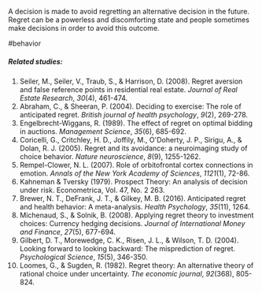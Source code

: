 A decision is made to avoid regretting an alternative decision in the future. Regret can be a powerless and discomforting state and people sometimes make decisions in order to avoid this outcome.

#behavior 

##### Related studies: 

1. Seiler, M., Seiler, V., Traub, S., & Harrison, D. (2008). Regret aversion and false reference points in residential real estate. _Journal of Real Estate Research_, _30_(4), 461-474.
2. Abraham, C., & Sheeran, P. (2004). Deciding to exercise: The role of anticipated regret. _British journal of health psychology_, _9_(2), 269-278.
3. Engelbrecht-Wiggans, R. (1989). The effect of regret on optimal bidding in auctions. _Management Science_, _35_(6), 685-692.
4. Coricelli, G., Critchley, H. D., Joffily, M., O'Doherty, J. P., Sirigu, A., & Dolan, R. J. (2005). Regret and its avoidance: a neuroimaging study of choice behavior. _Nature neuroscience_, _8_(9), 1255-1262.
5. Rempel-Clower, N. L. (2007). Role of orbitofrontal cortex connections in emotion. _Annals of the New York Academy of Sciences_, _1121_(1), 72-86.
6. Kahneman & Tversky (1979). Prospect Theory: An analysis of decision under risk. Econometrica, Vol. 47, No. 2 263.
7. Brewer, N. T., DeFrank, J. T., & Gilkey, M. B. (2016). Anticipated regret and health behavior: A meta-analysis. _Health Psychology_, _35_(11), 1264.
8. Michenaud, S., & Solnik, B. (2008). Applying regret theory to investment choices: Currency hedging decisions. _Journal of International Money and Finance_, _27_(5), 677-694.
9. Gilbert, D. T., Morewedge, C. K., Risen, J. L., & Wilson, T. D. (2004). Looking forward to looking backward: The misprediction of regret. _Psychological Science_, _15_(5), 346-350.
10. Loomes, G., & Sugden, R. (1982). Regret theory: An alternative theory of rational choice under uncertainty. _The economic journal_, _92_(368), 805-824.

